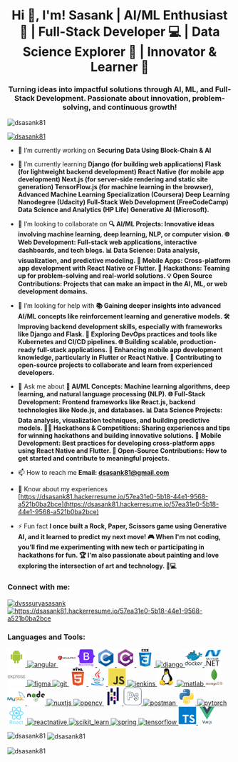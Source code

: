 <h1 align="center">Hi 👋, I'm! Sasank | AI/ML Enthusiast 🚀 | Full-Stack Developer 💻 | Data Science Explorer 🌟 | Innovator & Learner 🎯</h1>
<h3 align="center">Turning ideas into impactful solutions through AI, ML, and Full-Stack Development. Passionate about innovation, problem-solving, and continuous growth!</h3>

<p align="left"> <img src="https://komarev.com/ghpvc/?username=dsasank81&label=Profile%20views&color=0e75b6&style=flat" alt="dsasank81" /> </p>

<p align="left"> <a href="https://github.com/ryo-ma/github-profile-trophy"><img src="https://github-profile-trophy.vercel.app/?username=dsasank81" alt="dsasank81" /></a> </p>

- 🔭 I’m currently working on **Securing Data Using Block-Chain & AI**

- 🌱 I’m currently learning **Django (for building web applications) Flask (for lightweight backend development) React Native (for mobile app development) Next.js (for server-side rendering and static site generation) TensorFlow.js (for machine learning in the browser), Advanced Machine Learning Specialization (Coursera) Deep Learning Nanodegree (Udacity) Full-Stack Web Development (FreeCodeCamp) Data Science and Analytics (HP Life) Generative AI (Microsoft).**

- 👯 I’m looking to collaborate on **🔍 AI/ML Projects: Innovative ideas involving machine learning, deep learning, NLP, or computer vision. 🌐 Web Development: Full-stack web applications, interactive dashboards, and tech blogs. 📊 Data Science: Data analysis, visualization, and predictive modeling. 📱 Mobile Apps: Cross-platform app development with React Native or Flutter. 🚀 Hackathons: Teaming up for problem-solving and real-world solutions. 💡 Open Source Contributions: Projects that can make an impact in the AI, ML, or web development domains.**

- 🤝 I’m looking for help with **📚 Gaining deeper insights into advanced AI/ML concepts like reinforcement learning and generative models. 🛠 Improving backend development skills, especially with frameworks like Django and Flask. 🚀 Exploring DevOps practices and tools like Kubernetes and CI/CD pipelines. 🌐 Building scalable, production-ready full-stack applications. 📱 Enhancing mobile app development knowledge, particularly in Flutter or React Native. 🧩 Contributing to open-source projects to collaborate and learn from experienced developers.**

- 💬 Ask me about **🤖 AI/ML Concepts: Machine learning algorithms, deep learning, and natural language processing (NLP). 🌐 Full-Stack Development: Frontend frameworks like React.js, backend technologies like Node.js, and databases. 📊 Data Science Projects: Data analysis, visualization techniques, and building predictive models. 🧑‍🏫 Hackathons & Competitions: Sharing experiences and tips for winning hackathons and building innovative solutions. 📱 Mobile Development: Best practices for developing cross-platform apps using React Native and Flutter. 🔧 Open-Source Contributions: How to get started and contribute to meaningful projects.**

- 📫 How to reach me **Email: dsasank81@gmail.com**

- 📄 Know about my experiences [https://dsasank81.hackerresume.io/57ea31e0-5b18-44e1-9568-a521b0ba2bce](https://dsasank81.hackerresume.io/57ea31e0-5b18-44e1-9568-a521b0ba2bce)

- ⚡ Fun fact **I once built a Rock, Paper, Scissors game using Generative AI, and it learned to predict my next move! 🎮 When I'm not coding, you’ll find me experimenting with new tech or participating in hackathons for fun. 🏆 I'm also passionate about painting and love exploring the intersection of art and technology. 🎨💻**

<h3 align="left">Connect with me:</h3>
<p align="left">
<a href="https://linkedin.com/in/dvsssuryasasank" target="blank"><img align="center" src="https://raw.githubusercontent.com/rahuldkjain/github-profile-readme-generator/master/src/images/icons/Social/linked-in-alt.svg" alt="dvsssuryasasank" height="30" width="40" /></a>
<a href="https://www.hackerrank.com/https://dsasank81.hackerresume.io/57ea31e0-5b18-44e1-9568-a521b0ba2bce" target="blank"><img align="center" src="https://raw.githubusercontent.com/rahuldkjain/github-profile-readme-generator/master/src/images/icons/Social/hackerrank.svg" alt="https://dsasank81.hackerresume.io/57ea31e0-5b18-44e1-9568-a521b0ba2bce" height="30" width="40" /></a>
</p>

<h3 align="left">Languages and Tools:</h3>
<p align="left"> <a href="https://developer.android.com" target="_blank" rel="noreferrer"> <img src="https://raw.githubusercontent.com/devicons/devicon/master/icons/android/android-original-wordmark.svg" alt="android" width="40" height="40"/> </a> <a href="https://angular.io" target="_blank" rel="noreferrer"> <img src="https://angular.io/assets/images/logos/angular/angular.svg" alt="angular" width="40" height="40"/> </a> <a href="https://angular.io" target="_blank" rel="noreferrer"> <img src="https://raw.githubusercontent.com/devicons/devicon/master/icons/angularjs/angularjs-original-wordmark.svg" alt="angularjs" width="40" height="40"/> </a> <a href="https://getbootstrap.com" target="_blank" rel="noreferrer"> <img src="https://raw.githubusercontent.com/devicons/devicon/master/icons/bootstrap/bootstrap-plain-wordmark.svg" alt="bootstrap" width="40" height="40"/> </a> <a href="https://www.cprogramming.com/" target="_blank" rel="noreferrer"> <img src="https://raw.githubusercontent.com/devicons/devicon/master/icons/c/c-original.svg" alt="c" width="40" height="40"/> </a> <a href="https://www.w3schools.com/cs/" target="_blank" rel="noreferrer"> <img src="https://raw.githubusercontent.com/devicons/devicon/master/icons/csharp/csharp-original.svg" alt="csharp" width="40" height="40"/> </a> <a href="https://www.w3schools.com/css/" target="_blank" rel="noreferrer"> <img src="https://raw.githubusercontent.com/devicons/devicon/master/icons/css3/css3-original-wordmark.svg" alt="css3" width="40" height="40"/> </a> <a href="https://www.djangoproject.com/" target="_blank" rel="noreferrer"> <img src="https://cdn.worldvectorlogo.com/logos/django.svg" alt="django" width="40" height="40"/> </a> <a href="https://www.docker.com/" target="_blank" rel="noreferrer"> <img src="https://raw.githubusercontent.com/devicons/devicon/master/icons/docker/docker-original-wordmark.svg" alt="docker" width="40" height="40"/> </a> <a href="https://dotnet.microsoft.com/" target="_blank" rel="noreferrer"> <img src="https://raw.githubusercontent.com/devicons/devicon/master/icons/dot-net/dot-net-original-wordmark.svg" alt="dotnet" width="40" height="40"/> </a> <a href="https://expressjs.com" target="_blank" rel="noreferrer"> <img src="https://raw.githubusercontent.com/devicons/devicon/master/icons/express/express-original-wordmark.svg" alt="express" width="40" height="40"/> </a> <a href="https://www.figma.com/" target="_blank" rel="noreferrer"> <img src="https://www.vectorlogo.zone/logos/figma/figma-icon.svg" alt="figma" width="40" height="40"/> </a> <a href="https://git-scm.com/" target="_blank" rel="noreferrer"> <img src="https://www.vectorlogo.zone/logos/git-scm/git-scm-icon.svg" alt="git" width="40" height="40"/> </a> <a href="https://www.w3.org/html/" target="_blank" rel="noreferrer"> <img src="https://raw.githubusercontent.com/devicons/devicon/master/icons/html5/html5-original-wordmark.svg" alt="html5" width="40" height="40"/> </a> <a href="https://www.java.com" target="_blank" rel="noreferrer"> <img src="https://raw.githubusercontent.com/devicons/devicon/master/icons/java/java-original.svg" alt="java" width="40" height="40"/> </a> <a href="https://developer.mozilla.org/en-US/docs/Web/JavaScript" target="_blank" rel="noreferrer"> <img src="https://raw.githubusercontent.com/devicons/devicon/master/icons/javascript/javascript-original.svg" alt="javascript" width="40" height="40"/> </a> <a href="https://www.jenkins.io" target="_blank" rel="noreferrer"> <img src="https://www.vectorlogo.zone/logos/jenkins/jenkins-icon.svg" alt="jenkins" width="40" height="40"/> </a> <a href="https://www.linux.org/" target="_blank" rel="noreferrer"> <img src="https://raw.githubusercontent.com/devicons/devicon/master/icons/linux/linux-original.svg" alt="linux" width="40" height="40"/> </a> <a href="https://www.mathworks.com/" target="_blank" rel="noreferrer"> <img src="https://upload.wikimedia.org/wikipedia/commons/2/21/Matlab_Logo.png" alt="matlab" width="40" height="40"/> </a> <a href="https://www.mongodb.com/" target="_blank" rel="noreferrer"> <img src="https://raw.githubusercontent.com/devicons/devicon/master/icons/mongodb/mongodb-original-wordmark.svg" alt="mongodb" width="40" height="40"/> </a> <a href="https://www.mysql.com/" target="_blank" rel="noreferrer"> <img src="https://raw.githubusercontent.com/devicons/devicon/master/icons/mysql/mysql-original-wordmark.svg" alt="mysql" width="40" height="40"/> </a> <a href="https://nodejs.org" target="_blank" rel="noreferrer"> <img src="https://raw.githubusercontent.com/devicons/devicon/master/icons/nodejs/nodejs-original-wordmark.svg" alt="nodejs" width="40" height="40"/> </a> <a href="https://nuxtjs.org/" target="_blank" rel="noreferrer"> <img src="https://www.vectorlogo.zone/logos/nuxtjs/nuxtjs-icon.svg" alt="nuxtjs" width="40" height="40"/> </a> <a href="https://opencv.org/" target="_blank" rel="noreferrer"> <img src="https://www.vectorlogo.zone/logos/opencv/opencv-icon.svg" alt="opencv" width="40" height="40"/> </a> <a href="https://pandas.pydata.org/" target="_blank" rel="noreferrer"> <img src="https://raw.githubusercontent.com/devicons/devicon/2ae2a900d2f041da66e950e4d48052658d850630/icons/pandas/pandas-original.svg" alt="pandas" width="40" height="40"/> </a> <a href="https://www.photoshop.com/en" target="_blank" rel="noreferrer"> <img src="https://raw.githubusercontent.com/devicons/devicon/master/icons/photoshop/photoshop-line.svg" alt="photoshop" width="40" height="40"/> </a> <a href="https://postman.com" target="_blank" rel="noreferrer"> <img src="https://www.vectorlogo.zone/logos/getpostman/getpostman-icon.svg" alt="postman" width="40" height="40"/> </a> <a href="https://www.python.org" target="_blank" rel="noreferrer"> <img src="https://raw.githubusercontent.com/devicons/devicon/master/icons/python/python-original.svg" alt="python" width="40" height="40"/> </a> <a href="https://pytorch.org/" target="_blank" rel="noreferrer"> <img src="https://www.vectorlogo.zone/logos/pytorch/pytorch-icon.svg" alt="pytorch" width="40" height="40"/> </a> <a href="https://reactjs.org/" target="_blank" rel="noreferrer"> <img src="https://raw.githubusercontent.com/devicons/devicon/master/icons/react/react-original-wordmark.svg" alt="react" width="40" height="40"/> </a> <a href="https://reactnative.dev/" target="_blank" rel="noreferrer"> <img src="https://reactnative.dev/img/header_logo.svg" alt="reactnative" width="40" height="40"/> </a> <a href="https://scikit-learn.org/" target="_blank" rel="noreferrer"> <img src="https://upload.wikimedia.org/wikipedia/commons/0/05/Scikit_learn_logo_small.svg" alt="scikit_learn" width="40" height="40"/> </a> <a href="https://spring.io/" target="_blank" rel="noreferrer"> <img src="https://www.vectorlogo.zone/logos/springio/springio-icon.svg" alt="spring" width="40" height="40"/> </a> <a href="https://www.tensorflow.org" target="_blank" rel="noreferrer"> <img src="https://www.vectorlogo.zone/logos/tensorflow/tensorflow-icon.svg" alt="tensorflow" width="40" height="40"/> </a> <a href="https://www.typescriptlang.org/" target="_blank" rel="noreferrer"> <img src="https://raw.githubusercontent.com/devicons/devicon/master/icons/typescript/typescript-original.svg" alt="typescript" width="40" height="40"/> </a> <a href="https://vuejs.org/" target="_blank" rel="noreferrer"> <img src="https://raw.githubusercontent.com/devicons/devicon/master/icons/vuejs/vuejs-original-wordmark.svg" alt="vuejs" width="40" height="40"/> </a> </p>

<p><img align="left" src="https://github-readme-stats.vercel.app/api/top-langs?username=dsasank81&show_icons=true&locale=en&layout=compact" alt="dsasank81" /></p>

<p>&nbsp;<img align="center" src="https://github-readme-stats.vercel.app/api?username=dsasank81&show_icons=true&locale=en" alt="dsasank81" /></p>

<p><img align="center" src="https://github-readme-streak-stats.herokuapp.com/?user=dsasank81&" alt="dsasank81" /></p>
